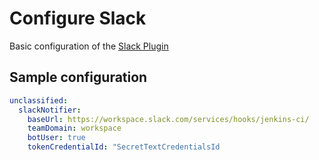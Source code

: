 # Configure Slack

Basic configuration of the [Slack Plugin](https://wiki.jenkins.io/display/JENKINS/Slack+Plugin)

## Sample configuration

```yaml
unclassified:
  slackNotifier:
    baseUrl: https://workspace.slack.com/services/hooks/jenkins-ci/
    teamDomain: workspace
    botUser: true
    tokenCredentialId: "SecretTextCredentialsId
```
